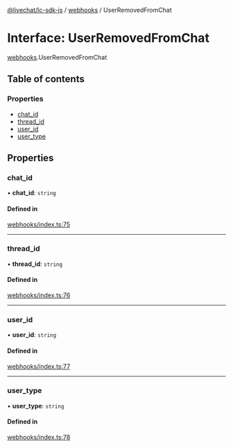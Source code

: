 [@livechat/lc-sdk-js](../README.md) / [webhooks](../modules/webhooks.md) / UserRemovedFromChat

# Interface: UserRemovedFromChat

[webhooks](../modules/webhooks.md).UserRemovedFromChat

## Table of contents

### Properties

- [chat\_id](webhooks.UserRemovedFromChat.md#chat_id)
- [thread\_id](webhooks.UserRemovedFromChat.md#thread_id)
- [user\_id](webhooks.UserRemovedFromChat.md#user_id)
- [user\_type](webhooks.UserRemovedFromChat.md#user_type)

## Properties

### chat\_id

• **chat\_id**: `string`

#### Defined in

[webhooks/index.ts:75](https://github.com/livechat/lc-sdk-js/blob/125a327/src/webhooks/index.ts#L75)

___

### thread\_id

• **thread\_id**: `string`

#### Defined in

[webhooks/index.ts:76](https://github.com/livechat/lc-sdk-js/blob/125a327/src/webhooks/index.ts#L76)

___

### user\_id

• **user\_id**: `string`

#### Defined in

[webhooks/index.ts:77](https://github.com/livechat/lc-sdk-js/blob/125a327/src/webhooks/index.ts#L77)

___

### user\_type

• **user\_type**: `string`

#### Defined in

[webhooks/index.ts:78](https://github.com/livechat/lc-sdk-js/blob/125a327/src/webhooks/index.ts#L78)
